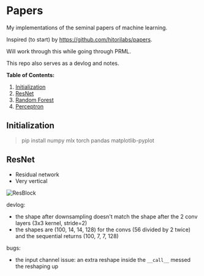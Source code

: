 # Papers
My implementations of the seminal papers of machine learning.

Inspired (to start) by https://github.com/hitorilabs/papers.

Will work through this while going through PRML.

This repo also serves as a devlog and notes.

**Table of Contents:**
1. [Initialization](#initialization) 
2. [ResNet](#resnet)
3. [Random Forest](#random-forest)
4. [Perceptron](#perceptron)

## Initialization
> pip install numpy mlx torch pandas matplotlib-pyplot 


## ResNet
* Residual network
* Very vertical

![ResBlock](resblock.png)

devlog:
* the shape after downsampling doesn't match the shape after the 2 conv layers (3x3 kernel, stride=2)
* the shapes are (100, 14, 14, 128) for the convs (56 divided by 2 twice) and the sequential returns (100, 7, 7, 128)

bugs:
* the input channel issue: an extra reshape inside the ``__call__`` messed the reshaping up


